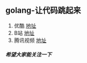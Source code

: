 ## golang-让代码跳起来
1. 优酷 [地址](https://v.youku.com/v_show/id_XMzgwNjUyNTk4OA==.html)
1. B站 [地址](https://www.bilibili.com/video/av30859607)
1. 腾讯视频 [地址](https://v.qq.com/x/page/m07731odeu6.html)


##### 希望大家能关注一下
